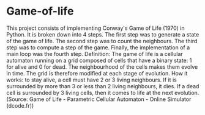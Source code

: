 # Game-of-life

This project consists of implementing Conway's Game of Life (1970) in Python. It is broken down into 4 steps. The first step was to generate a state of the game of life. The second step was to count the neighbours. The third step was to compute a step of the game. Finally, the implementation of a main loop was the fourth step.
Definition: The game of life is a cellular automaton running on a grid composed of cells that have a binary state: 1 for alive and 0 for dead. The neighbourhood of the cells makes them evolve in time. The grid is therefore modified at each stage of evolution.
How it works: to stay alive, a cell must have 2 or 3 living neighbours. If it is surrounded by more than 3 or less than 2 living neighbours, it dies. If a dead cell is surrounded by 3 living cells, then it comes to life at the next evolution. (Source: Game of Life - Parametric Cellular Automaton - Online Simulator (dcode.fr))
